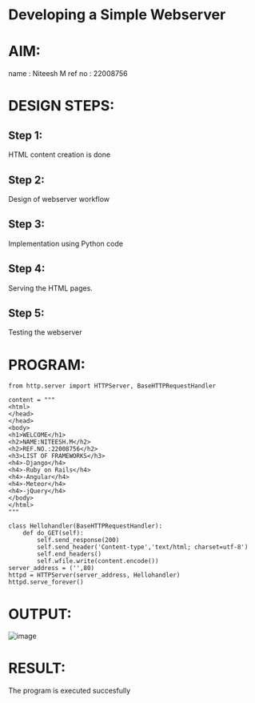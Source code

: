 # Developing a Simple Webserver

# AIM:

name : Niteesh M
ref no : 22008756

# DESIGN STEPS:

## Step 1:

HTML content creation is done

## Step 2:

Design of webserver workflow

## Step 3:

Implementation using Python code

## Step 4:

Serving the HTML pages.

## Step 5:

Testing the webserver

# PROGRAM:
``` 
from http.server import HTTPServer, BaseHTTPRequestHandler

content = """
<html>
</head>
</head>
<body>
<h1>WELCOME</h1>
<h2>NAME:NITEESH.M</h2>
<h2>REF.NO.:22008756</h2>
<h3>LIST OF FRAMEWORKS</h3>
<h4>-Django</h4>
<h4>-Ruby on Rails</h4>
<h4>-Angular</h4>
<h4>-Meteor</h4>
<h4>-jQuery</h4>
</body>
</html>
"""

class Hellohandler(BaseHTTPRequestHandler):
    def do_GET(self):
        self.send_response(200)
        self.send_header('Content-type','text/html; charset=utf-8')
        self.end_headers()
        self.wfile.write(content.encode())
server_address = ('',80)
httpd = HTTPServer(server_address, Hellohandler)
httpd.serve_forever()
```

# OUTPUT:
![image](https://user-images.githubusercontent.com/119575445/210960296-311ad494-ecb5-40d6-a8b0-ee3a1ebc7e39.png)

# RESULT:

The program is executed succesfully
